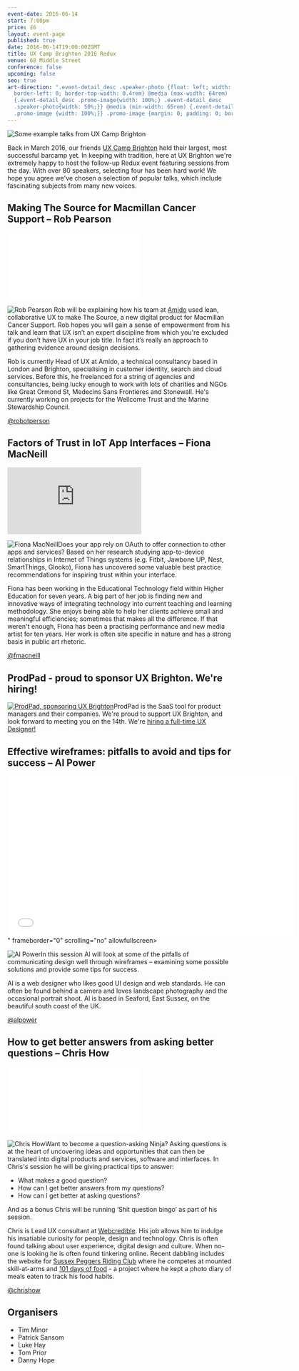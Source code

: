 ```yaml
---
event-date: 2016-06-14
start: 7:00pm
price: £6
layout: event-page
published: true
date: 2016-06-14T19:00:00ZGMT
title: UX Camp Brighton 2016 Redux
venue: 68 Middle Street
conference: false
upcoming: false
seo: true
art-direction: ".event-detail_desc .speaker-photo {float: left; width: 20%;
  border-left: 0; border-top-width: 0.4rem} @media (max-width: 64rem)
  {.event-detail_desc .promo-image{width: 100%;} .event-detail_desc
  .speaker-photo{width: 50%;}} @media (min-width: 65rem) {.event-detail_desc
  .promo-image {width: 100%;}} .promo-image {margin: 0; padding: 0; border: 0}"
---
```

<img alt="Some example talks from UX Camp Brighton" src="https://www.uxcampbrighton.org/wp-content/uploads/2016/01/15618576820_9ddb6931d3_k-min.jpg" class="promo-image">

Back in March 2016, our friends [UX Camp Brighton](http://www.uxcampbrighton.org/) held their largest, most successful barcamp yet. In keeping with tradition, here at UX Brighton we're extremely happy to host the follow-up Redux event featuring sessions from the day. With over 80 speakers, selecting four has been hard work! We hope you agree we've chosen a selection of popular talks, which include fascinating subjects from many new voices.

## Making The Source for Macmillan Cancer Support – Rob Pearson

<div class="responsive-height-limiter"><div class="embed-container vga"><iframe src="//www.slideshare.net/slideshow/embed_code/key/7eXN6XVJxjhS42" frameborder="0" scrolling="no" allowfullscreen></iframe></div></div>

<img alt="Rob Pearson" src="../portraits/rob-pearson.png" class="speaker-photo"> Rob will be explaining how his team at [Amido](https://www.amido.com/) used lean, collaborative UX to make The Source, a new digital product for Macmillan Cancer Support. Rob hopes you will gain a sense of empowerment from his talk and learn that UX isn’t an expert discipline from which you're excluded if you don’t have UX in your job title. In fact it’s really an approach to gathering evidence around design decisions.

Rob is currently Head of UX at Amido, a technical consultancy based in London and Brighton, specialising in customer identity, search and cloud services. Before this, he freelanced for a string of agencies and consultancies, being lucky enough to work with lots of charities and NGOs like Great Ormond St, Medecins Sans Frontieres and Stonewall. He's currently working on projects for the Wellcome Trust and the Marine Stewardship Council.

[@robotperson](http://twitter.com/robotperson)

## Factors of Trust in IoT App Interfaces – Fiona MacNeill

<div class="responsive-height-limiter"><div class="embed-container vga"><iframe src="https://player.vimeo.com/video/160628235" frameborder="0" scrolling="no" allowfullscreen></iframe></div></div>

<img alt="Fiona MacNeill" src="../portraits/fiona-macneill.jpeg" class="speaker-photo">Does your app rely on OAuth to offer connection to other apps and services? Based on her research studying app-to-device relationships in Internet of Things systems (e.g. Fitbit, Jawbone UP, Nest, SmartThings, Glooko), Fiona has uncovered some valuable best practice recommendations for inspiring trust within your interface.

Fiona has been working in the Educational Technology field within Higher Education for seven years. A big part of her job is finding new and innovative ways of integrating technology into current teaching and learning methodology. She enjoys being able to help her clients achieve small and meaningful efficiencies; sometimes that makes all the difference. If that weren't enough, Fiona has been a practising performance and new media artist for ten years. Her work is often site specific in nature and has a strong basis in public art rhetoric.

[@fmacneill](http://twitter.com/fmacneill)

## ProdPad - proud to sponsor UX Brighton. We're hiring!

<a href='https://www.prodpad.com/join-us/'><img alt="ProdPad, sponsoring UX Brighton" src="../assets/prodpad-2000px.png" class="speaker-photo"></a>ProdPad is the SaaS tool for product managers and their companies.  We're proud to support UX Brighton, and look forward to meeting you on the 14th. We're [hiring a full-time UX Designer!](https://www.prodpad.com/join-us/)

## Effective wireframes: pitfalls to avoid and tips for success – Al Power

<div class="responsive-height-limiter"><div class="embed-container vga"><iframe src="<iframe src="https://player.vimeo.com/video/170385312" width="640" height="360" frameborder="0" webkitallowfullscreen mozallowfullscreen allowfullscreen></iframe>" frameborder="0" scrolling="no" allowfullscreen></iframe></div></div>

<img alt="Al Power" src="../portraits/al-power.jpg" class="speaker-photo">In this session Al will look at some of the pitfalls of communicating design well through wireframes – examining some possible solutions and provide some tips for success.

Al is a web designer who likes good UI design and web standards. He can often be found behind a camera and loves landscape photography and the occasional portrait shoot. Al is based in Seaford, East Sussex, on the beautiful south coast of the UK.

[@alpower](http://twitter.com/alpower) 

## How to get better answers from asking better questions – Chris How

<div class="responsive-height-limiter"><div class="embed-container vga"><iframe src="//www.slideshare.net/slideshow/embed_code/key/6hlBtBtrpls7nk" frameborder="0" scrolling="no" allowfullscreen></iframe></div></div>

<img alt="Chris How" src="../portraits/chris-how.png" class="speaker-photo">Want to become a question-asking Ninja? Asking questions is at the heart of uncovering ideas and opportunities that can then be translated into digital products and services, software and interfaces. In Chris's session he will be giving practical tips to answer:

* What makes a good question?
* How can I get better answers from my questions?
* How can I get better at asking questions?

And as a bonus Chris will be running ‘Shit question bingo’ as part of his session.

Chris is Lead UX consultant at [Webcredible](http://webcredible.com). His job allows him to indulge his insatiable curiosity for people, design and technology. Chris is often found talking about user experience, digital design and culture. When no-one is looking he is often found tinkering online. Recent dabbling includes the website for [Sussex Peggers Riding Club](http://www.sussexpeggers.com/) where he competes at mounted skill-at-arms and [101 days of food](http://www.chrishow.co.uk/101daysoffood/whatiate.xml) - a project where he kept a photo diary of meals eaten to track his food habits.

[@chrishow](http://twitter.com/chrishow)

## Organisers

* Tim Minor
* Patrick Sansom
* Luke Hay
* Tom Prior
* Danny Hope